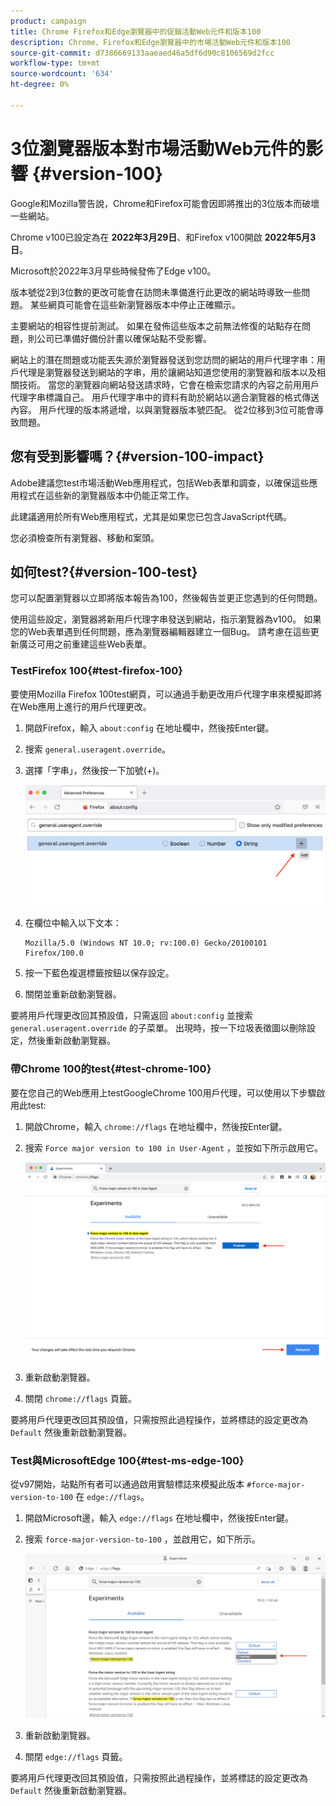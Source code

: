 ```yaml
---
product: campaign
title: Chrome Firefox和Edge瀏覽器中的促銷活動Web元件和版本100
description: Chrome、Firefox和Edge瀏覽器中的市場活動Web元件和版本100
source-git-commit: d7386669133aaeaed46a5df6d90c8106569d2fcc
workflow-type: tm+mt
source-wordcount: '634'
ht-degree: 0%

---
```


# 3位瀏覽器版本對市場活動Web元件的影響 {#version-100}

Google和Mozilla警告說，Chrome和Firefox可能會因即將推出的3位版本而破壞一些網站。

Chrome v100已設定為在 **2022年3月29日**、和Firefox v100開啟 **2022年5月3日**。

Microsoft於2022年3月早些時候發佈了Edge v100。

版本號從2到3位數的更改可能會在訪問未準備進行此更改的網站時導致一些問題。 某些網頁可能會在這些新瀏覽器版本中停止正確顯示。

主要網站的相容性提前測試。 如果在發佈這些版本之前無法修復的站點存在問題，則公司已準備好備份計畫以確保站點不受影響。

網站上的潛在問題或功能丟失源於瀏覽器發送到您訪問的網站的用戶代理字串：用戶代理是瀏覽器發送到網站的字串，用於讓網站知道您使用的瀏覽器和版本以及相關技術。 當您的瀏覽器向網站發送請求時，它會在檢索您請求的內容之前用用戶代理字串標識自己。 用戶代理字串中的資料有助於網站以適合瀏覽器的格式傳送內容。 用戶代理的版本將遞增，以與瀏覽器版本號匹配。 從2位移到3位可能會導致問題。

## 您有受到影響嗎？{#version-100-impact}

Adobe建議您test市場活動Web應用程式，包括Web表單和調查，以確保這些應用程式在這些新的瀏覽器版本中仍能正常工作。

此建議適用於所有Web應用程式，尤其是如果您已包含JavaScript代碼。

您必須檢查所有瀏覽器、移動和案頭。

## 如何test?{#version-100-test}

您可以配置瀏覽器以立即將版本報告為100，然後報告並更正您遇到的任何問題。

使用這些設定，瀏覽器將新用戶代理字串發送到網站，指示瀏覽器為v100。 如果您的Web表單遇到任何問題，應為瀏覽器編輯器建立一個Bug。 請考慮在這些更新廣泛可用之前重建這些Web表單。

### TestFirefox 100{#test-firefox-100}

要使用Mozilla Firefox 100test網頁，可以通過手動更改用戶代理字串來模擬即將在Web應用上進行的用戶代理更改。

1. 開啟Firefox，輸入 `about:config` 在地址欄中，然後按Enter鍵。
1. 搜索 `general.useragent.override`。
1. 選擇「字串」，然後按一下加號(+)。

   ![](assets/force-user-agent-firefox.png)

1. 在欄位中輸入以下文本：

   ```
   Mozilla/5.0 (Windows NT 10.0; rv:100.0) Gecko/20100101 Firefox/100.0
   ```

1. 按一下藍色複選標籤按鈕以保存設定。
1. 關閉並重新啟動瀏覽器。

要將用戶代理更改回其預設值，只需返回 `about:config` 並搜索 `general.useragent.override` 的子菜單。  出現時，按一下垃圾表徵圖以刪除設定，然後重新啟動瀏覽器。

### 帶Chrome 100的test{#test-chrome-100}

要在您自己的Web應用上testGoogleChrome 100用戶代理，可以使用以下步驟啟用此test:

1. 開啟Chrome，輸入 `chrome://flags` 在地址欄中，然後按Enter鍵。
1. 搜索 `Force major version to 100 in User-Agent` ，並按如下所示啟用它。

   ![](assets/force-user-agent-chrome.png)

1. 重新啟動瀏覽器。
1. 關閉 `chrome://flags` 頁籤。

要將用戶代理更改回其預設值，只需按照此過程操作，並將標誌的設定更改為 `Default` 然後重新啟動瀏覽器。


### Test與MicrosoftEdge 100{#test-ms-edge-100}

從v97開始，站點所有者可以通過啟用實驗標誌來模擬此版本  `#force-major-version-to-100` 在 `edge://flags`。

1. 開啟Microsoft邊，輸入 `edge://flags` 在地址欄中，然後按Enter鍵。
1. 搜索 `force-major-version-to-100` ，並啟用它，如下所示。

   ![](assets/force-user-agent-edge.png)

1. 重新啟動瀏覽器。
1. 關閉 `edge://flags` 頁籤。

要將用戶代理更改回其預設值，只需按照此過程操作，並將標誌的設定更改為 `Default` 然後重新啟動瀏覽器。
